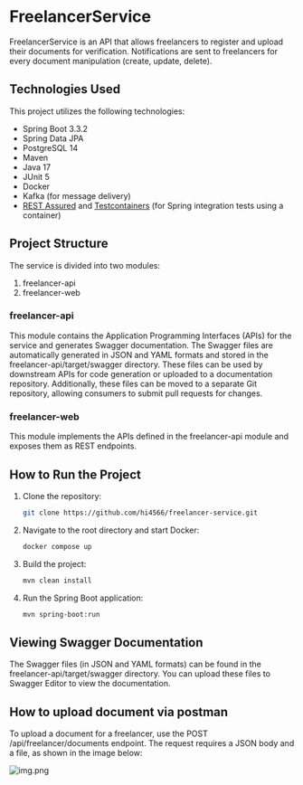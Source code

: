 # FreelancerService

FreelancerService is an API that allows freelancers to register and upload their documents for verification. Notifications are sent to freelancers for every document manipulation (create, update, delete).

## Technologies Used
This project utilizes the following technologies:
* Spring Boot 3.3.2
* Spring Data JPA
* PostgreSQL 14
* Maven
* Java 17
* JUnit 5
* Docker
* Kafka (for message delivery)
* [REST Assured](https://rest-assured.io/) and [Testcontainers](https://testcontainers.com/) (for Spring integration tests using a container)

## Project Structure
The service is divided into two modules:
1. freelancer-api
2. freelancer-web

### freelancer-api
This module contains the Application Programming Interfaces (APIs) for the service and generates Swagger documentation. The Swagger files are automatically generated in JSON and YAML formats and stored in the freelancer-api/target/swagger directory. These files can be used by downstream APIs for code generation or uploaded to a documentation repository. Additionally, these files can be moved to a separate Git repository, allowing consumers to submit pull requests for changes.

### freelancer-web
This module implements the APIs defined in the freelancer-api module and exposes them as REST endpoints.

## How to Run the Project

1. Clone the repository:
   ```sh
   git clone https://github.com/hi4566/freelancer-service.git

2. Navigate to the root directory and start Docker:
   ```sh
   docker compose up

3. Build the project:
   ```sh
   mvn clean install

4. Run the Spring Boot application:
   ```sh
   mvn spring-boot:run

## Viewing Swagger Documentation
The Swagger files (in JSON and YAML formats) can be found in the freelancer-api/target/swagger directory. You can upload these files to Swagger Editor to view the documentation.

## How to upload document via postman
To upload a document for a freelancer, use the POST /api/freelancer/documents endpoint. The request requires a JSON body and a file, as shown in the image below:

![img.png](img.png)
